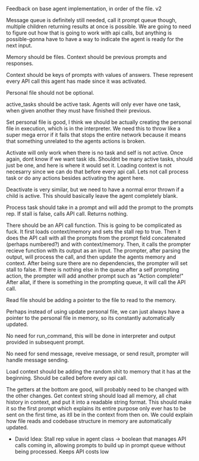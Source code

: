 Feedback on base agent implementation, in order of the file. v2

Message queue is definitely still needed, call it prompt queue though, multiple children returning results at once is possible. We are going to need to figure out how that is going to work with api calls, but anything is possible-gonna have to have a way to indicate the agent is ready for the next input.

Memory should be files. Context should be previous prompts and responses.

Context should be keys of prompts with values of answers. These represent every API call this agent has made since it was activated.

Personal file should not be optional.

active_tasks should be active task. Agents will only ever have one task, when given another they must have finished their previous.

Set personal file is good, I think we should be actually creating the personal file in execution, which is in the interpreter. We need this to throw like a super mega error if it fails that stops the entire network because it means that something unrelated to the agents actions is broken.

Activate will only work when there is no task and self is not active. Once again, dont know if we want task ids. Shouldnt be many active tasks, should just be one, and here is where it would set it. Loading context is not necesarry since we can do that before every api call. Lets not call process task or do any actions besides activating the agent here.

Deactivate is very similar, but we need to have a normal error thrown if a child is active. This should basically leave the agent completely blank.

Process task should take in a prompt and will add the prompt to the prompts rep. If stall is false, calls API call. Returns nothing.

There should be an API call function. This is going to be complicated as fuck. It first loads context/memory and sets the stall rep to true. Then it does the API call with all the prompts from the prompt field concatenated (perhaps numbered?) and with context/memory. Then, it calls the prompter recieve function with its output as an input. The prompter, after parsing the output, will process the call, and then update the agents memory and context. After being sure there are no dependencies, the prompter will set stall to false. If there is nothing else in the queue after a self prompting action, the prompter will add another prompt such as "Action complete!" After allat, if there is something in the prompting queue, it will call the API call.

Read file should be adding a pointer to the file to read to the memory.

Perhaps instead of using update personal file, we can just always have a pointer to the personal file in memory, so its constantly automatically updated.

No need for run_command, this will be done in interpreter and output provided in subsequent prompt.

No need for send message, reveive message, or send result, prompter will handle message sending.

Load context should be adding the random shit to memory that it has at the beginning. Should be called before every api call.

The getters at the bottom are good, will probably need to be changed with the other changes. Get context string should load all memory, all chat history in context, and put it into a readable string format. This should make it so the first prompt which explains its entire purpose only ever has to be sent on the first time, as itll be in the context from then on. We could explain how file reads and codebase structure in memory are automatically updated.

- David Idea: Stall rep value in agent class -> boolean that manages API calls coming in, allowing prompts to build up in prompt queue without being processed. Keeps API costs low